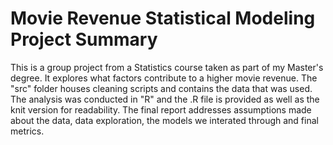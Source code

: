 # Movie Revenue Statistical Modeling Project Summary

This is a group project from a Statistics course taken as part of my Master's degree. It explores what factors contribute to a higher movie revenue. 
The "src" folder houses cleaning scripts and contains the data that was used. The analysis was conducted in "R" and the .R file is provided as well
as the knit version for readability. The final report addresses assumptions made about the data, data exploration, the models we interated through and final metrics. 
